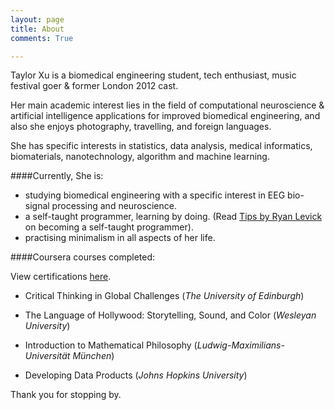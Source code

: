 ```yaml
---
layout: page
title: About
comments: True

---
```


Taylor Xu is a biomedical engineering student, tech enthusiast, music festival goer & former London 2012 cast.

Her main academic interest lies in the field of computational neuroscience & artificial intelligence applications for improved biomedical engineering, and also she enjoys photography, travelling, and foreign languages.

She has specific interests in statistics, data analysis, medical informatics, biomaterials, nanotechnology, algorithm and machine learning.

####Currently, She is:

- studying biomedical engineering with a specific interest in EEG bio-signal processing and neuroscience.
- a self-taught programmer, learning by doing. (Read [Tips by Ryan Levick](https://www.wunderlist.com/blog/Landing-your-dream-job/)  on becoming a self-taught programmer).
- practising minimalism in all aspects of her life.

####Coursera courses completed:

View certifications [here](https://github.com/taylorhxu/taylorhxu.github.io/tree/master/coursera).

- Critical Thinking in Global Challenges (*The University of Edinburgh*)

- The Language of Hollywood: Storytelling, Sound, and Color (*Wesleyan University*)

- Introduction to Mathematical Philosophy (*Ludwig-Maximilians-Universität München*)

- Developing Data Products (*Johns Hopkins University*)

Thank you for stopping by.

